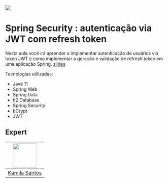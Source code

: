 <img src="https://storage.googleapis.com/golden-wind/experts-club/capa-github.svg" />

# Spring Security :  autenticação via JWT  com  refresh token



Nesta aula você irá aprender a implementar autenticação de usuários via token JWT e como implementar a geração e validação de refresh token em uma aplicação Spring.
[slides]()

Tecnologias utilizadas:


- Java 11
- Spring Web
- Spring Data
- h2 Database
- Spring Security
- bCrypt
- JWT

## Expert

| [<img src="https://avatars.githubusercontent.com/u/32311268?s=460&u=88788249fc35ea2f59f583dae36d674d34896839&v=4" width="75px;"/>](https://github.com/Kamilahsantos) |
| :-: |
|[Kamila Santos](https://github.com/Kamilahsantos)|
